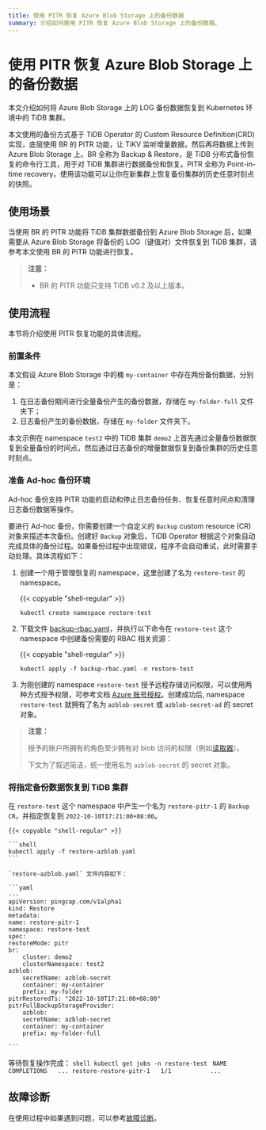```yaml
---
title: 使用 PITR 恢复 Azure Blob Storage 上的备份数据
summary: 介绍如何使用 PITR 恢复 Azure Blob Storage 上的备份数据。
---
```


# 使用 PITR 恢复 Azure Blob Storage 上的备份数据

本文介绍如何将 Azure Blob Storage 上的 LOG 备份数据恢复到 Kubernetes 环境中的 TiDB 集群。

本文使用的备份方式基于 TiDB Operator 的 Custom Resource Definition(CRD) 实现，底层使用 BR 的 PITR 功能，让 TiKV 监听增量数据，然后再将数据上传到 Azure Blob Storage 上。BR 全称为 Backup & Restore，是 TiDB 分布式备份恢复的命令行工具，用于对 TiDB 集群进行数据备份和恢复。PITR 全称为 Point-in-time recovery，使用该功能可以让你在新集群上恢复备份集群的历史任意时刻点的快照。

## 使用场景

当使用 BR 的 PITR 功能将 TiDB 集群数据备份到 Azure Blob Storage 后，如果需要从 Azure Blob Storage 将备份的 LOG（键值对）文件恢复到 TiDB 集群，请参考本文使用 BR 的 PITR 功能进行恢复。

> **注意：**
>
> - BR 的 PITR 功能只支持 TiDB v6.2 及以上版本。

## 使用流程

本节将介绍使用 PITR 恢复功能的具体流程。

### 前置条件

本文假设 Azure Blob Storage 中的桶 `my-container` 中存在两份备份数据，分别是：
1. 在日志备份期间进行全量备份产生的备份数据，存储在 `my-folder-full` 文件夹下；
2. 日志备份产生的备份数据，存储在 `my-folder` 文件夹下。

本文示例在 namespace `test2` 中的 TiDB 集群 `demo2` 上首先通过全量备份数据恢复到全量备份的时间点，然后通过日志备份的增量数据恢复到备份集群的历史任意时刻点。

### 准备 Ad-hoc 备份环境

Ad-hoc 备份支持 PITR 功能的启动和停止日志备份任务、恢复任意时间点和清理日志备份数据等操作。

要进行 Ad-hoc 备份，你需要创建一个自定义的 `Backup` custom resource (CR) 对象来描述本次备份。创建好 `Backup` 对象后，TiDB Operator 根据这个对象自动完成具体的备份过程。如果备份过程中出现错误，程序不会自动重试，此时需要手动处理。具体流程如下：

1. 创建一个用于管理恢复的 namespace，这里创建了名为 `restore-test` 的 namespace。

    {{< copyable "shell-regular" >}}

    ```shell
    kubectl create namespace restore-test
    ```

2. 下载文件 [backup-rbac.yaml](https://github.com/pingcap/tidb-operator/blob/master/manifests/backup/backup-rbac.yaml)，并执行以下命令在 `restore-test` 这个 namespace 中创建备份需要的 RBAC 相关资源：

    {{< copyable "shell-regular" >}}

    ```shell
    kubectl apply -f backup-rbac.yaml -n restore-test
    ```

3. 为刚创建的 namespace `restore-test` 授予远程存储访问权限，可以使用两种方式授予权限，可参考文档 [Azure 账号授权](grant-permissions-to-remote-storage.md#azure-账号授权)。创建成功后, namespace `restore-test` 就拥有了名为 `azblob-secret` 或 `azblob-secret-ad` 的 secret 对象。

> **注意：**
>
> 授予的账户所拥有的角色至少拥有对 blob 访问的权限（例如[读取器](https://learn.microsoft.com/zh-cn/azure/role-based-access-control/built-in-roles#reader)）。
>
> 下文为了叙述简洁，统一使用名为 `azblob-secret` 的 secret 对象。

### 将指定备份数据恢复到 TiDB 集群

在 `restore-test` 这个 namespace 中产生一个名为 `restore-pitr-1` 的 `Backup CR`，并指定恢复到 `2022-10-10T17:21:00+08:00`。

    {{< copyable "shell-regular" >}}

    ```shell
    kubectl apply -f restore-azblob.yaml
    ```

    `restore-azblob.yaml` 文件内容如下：

    ```yaml
    ---
    apiVersion: pingcap.com/v1alpha1
    kind: Restore
    metadata:
    name: restore-pitr-1
    namespace: restore-test
    spec:
    restoreMode: pitr
    br:
        cluster: demo2
        clusterNamespace: test2
    azblob:
        secretName: azblob-secret
        container: my-container
        prefix: my-folder
    pitrRestoredTs: "2022-10-10T17:21:00+08:00" 
    pitrFullBackupStorageProvider:
        azblob:
        secretName: azblob-secret
        container: my-container
        prefix: my-folder-full
    
    ```
等待恢复操作完成：
    ```shell
    kubectl get jobs -n restore-test
    ```
    ```
    NAME                     COMPLETIONS   ...
    restore-restore-pitr-1   1/1           ...
    ```

## 故障诊断

在使用过程中如果遇到问题，可以参考[故障诊断](deploy-failures.md)。